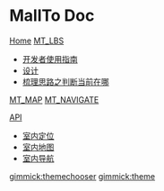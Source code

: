 # MallTo Doc
[Home](http://www.never615.com)
[MT_LBS]()

 * [开发者使用指南](开发者使用指南.md)
 * [设计](mt_lbs.md)
 * [梳理思路之判断当前在哪](梳理思路之判断当前在哪.md)



[MT_MAP](mt_map.md)
[MT_NAVIGATE](mt_navigate.md)

[API]()

 * [室内定位](http://never615.com)
 * [室内地图](http://never615.com)
 * [室内导航](http://never615.com)




[gimmick:themechooser](Theme)
[gimmick:theme](readable)


